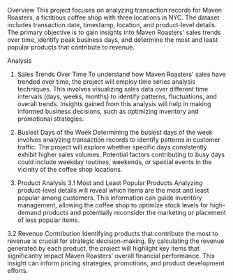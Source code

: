 Overview
This project focuses on analyzing transaction records for Maven Roasters, a fictitious coffee shop with three locations in NYC. 
The dataset includes transaction date, timestamp, location, and product-level details. 
The primary objective is to gain insights into Maven Roasters' sales trends over time, identify peak business days, and determine the most and least popular products that contribute to revenue.

Analysis
1. Sales Trends Over Time
To understand how Maven Roasters' sales have trended over time, the project will employ time series analysis techniques. This involves visualizing sales data over different time intervals (days, weeks, months) to identify patterns, fluctuations, and overall trends. Insights gained from this analysis will help in making informed business decisions, such as optimizing inventory and promotional strategies.

2. Busiest Days of the Week
Determining the busiest days of the week involves analyzing transaction records to identify patterns in customer traffic. The project will explore whether specific days consistently exhibit higher sales volumes. Potential factors contributing to busy days could include weekday routines, weekends, or special events in the vicinity of the coffee shop locations.

3. Product Analysis
3.1 Most and Least Popular Products
Analyzing product-level details will reveal which items are the most and least popular among customers. This information can guide inventory management, allowing the coffee shop to optimize stock levels for high-demand products and potentially reconsider the marketing or placement of less popular items.

3.2 Revenue Contribution
Identifying products that contribute the most to revenue is crucial for strategic decision-making. By calculating the revenue generated by each product, the project will highlight key items that significantly impact Maven Roasters' overall financial performance. This insight can inform pricing strategies, promotions, and product development efforts.
